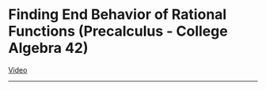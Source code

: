 # Finding End Behavior of Rational Functions (Precalculus - College Algebra 42)

[Video](https://www.youtube.com/watch?v=_cnmQXAo5XM)

---
